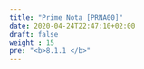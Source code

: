 ```yaml
---
title: "Prime Nota [PRNA00]"
date: 2020-04-24T22:47:10+02:00
draft: false
weight : 15
pre: "<b>8.1.1 </b>"
---
```



